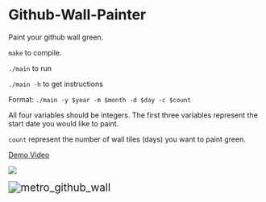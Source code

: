 # Github-Wall-Painter
Paint your github wall green.

`make` to compile.

`./main` to run

`./main -h` to get instructions

Format: `./main -y $year -m $month -d $day -c $count`

All four variables should be integers. The first three variables represent the start date you would like to paint.

`count` represent the number of wall tiles (days) you want to paint green.

<a href="https://www.youtube.com/watch?v=w6SQUTZIpGU&feature=youtu.be">Demo Video</a>

[![](http://img.youtube.com/vi/w6SQUTZIpGU/0.jpg)](http://www.youtube.com/watch?v=w6SQUTZIpGU "Github Wall Painter")

<img src="/Users/huakunshen/Downloads/metro_github_wall.jpg" alt="metro_github_wall" style="zoom:150%;" />